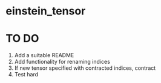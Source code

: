 # einstein_tensor

# TO DO

1.  Add a suitable README
2.  Add functionality for renaming indices
3.  If new tensor specified with contracted indices, contract
4.  Test hard
